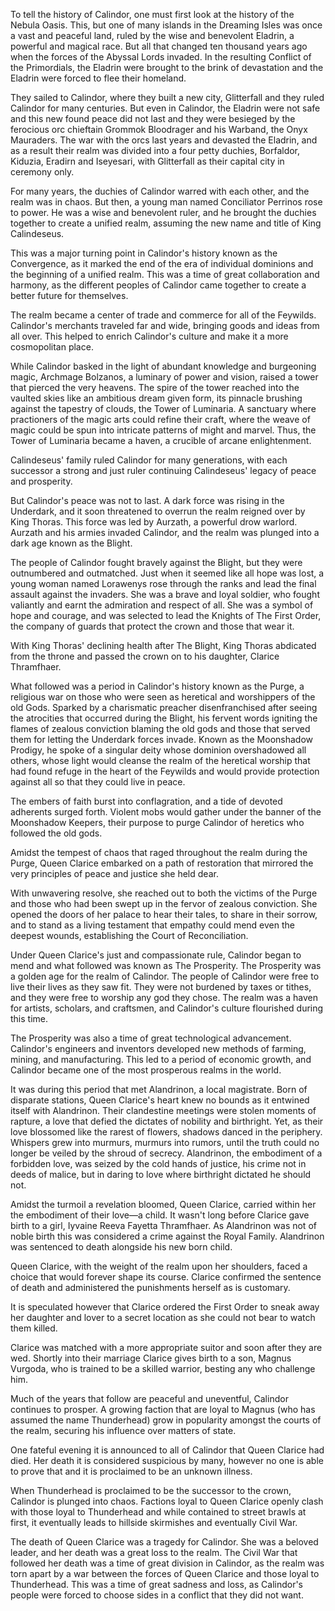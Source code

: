 To tell the history of Calindor, one must first look at the history of the Nebula Oasis. This, but one of many islands in the Dreaming Isles was once a vast and peaceful land, ruled by the wise and benevolent Eladrin, a powerful and magical race. But all that changed ten thousand years ago when the forces of the Abyssal Lords invaded. In the resulting Conflict of the Primordials, the Eladrin were brought to the brink of devastation and the Eladrin were forced to flee their homeland.

They sailed to Calindor, where they built a new city, Glitterfall and they ruled Calindor for many centuries. But even in Calindor, the Eladrin were not safe and this new found peace did not last and they were besieged by the ferocious orc chieftain Grommok Bloodrager and his Warband, the Onyx Mauraders. The war with the orcs last years and devasted the Eladrin, and as a result their realm was divided into a four petty duchies, Borfaldor, Kiduzia, Eradirn and Iseyesari, with Glitterfall as their capital city in ceremony only.

For many years, the duchies of Calindor warred with each other, and the realm was in chaos. But then, a young man named Conciliator Perrinos rose to power. He was a wise and benevolent ruler, and he brought the duchies together to create a unified realm, assuming the new name and title of King Calindeseus.

This was a major turning point in Calindor's history known as the Convergence, as it marked the end of the era of individual dominions and the beginning of a unified realm. This was a time of great collaboration and harmony, as the different peoples of Calindor came together to create a better future for themselves.

The realm became a center of trade and commerce for all of the Feywilds. Calindor's merchants traveled far and wide, bringing goods and ideas from all over. This helped to enrich Calindor's culture and make it a more cosmopolitan place.

While Calindor basked in the light of abundant knowledge and burgeoning magic, Archmage Bolzanos, a luminary of power and vision, raised a tower that pierced the very heavens. The spire of the tower reached into the vaulted skies like an ambitious dream given form, its pinnacle brushing against the tapestry of clouds, the Tower of Luminaria. A sanctuary where practioners of the magic arts could refine their craft, where the weave of magic could be spun into intricate patterns of might and marvel. Thus, the Tower of Luminaria became a haven, a crucible of arcane enlightenment.

Calindeseus' family ruled Calindor for many generations, with each successor a strong and just ruler continuing Calindeseus' legacy of peace and prosperity.

But Calindor's peace was not to last. A dark force was rising in the Underdark, and it soon threatened to overrun the realm reigned over by King Thoras. This force was led by Aurzath, a powerful drow warlord. Aurzath and his armies invaded Calindor, and the realm was plunged into a dark age known as the Blight.

The people of Calindor fought bravely against the Blight, but they were outnumbered and outmatched. Just when it seemed like all hope was lost, a young woman named  Lorawenys rose through the ranks and lead the final assault against the invaders. She was a brave and loyal soldier, who fought valiantly and earnt the admiration and respect of all. She was a symbol of hope and courage, and was selected to lead the Knights of The First Order, the company of guards that protect the crown and those that wear it.

With King Thoras' declining health after The Blight, King Thoras abdicated from the throne and passed the crown on to his daughter, Clarice Thramfhaer.

What followed was a period in Calindor's history known as the Purge, a religious war on those who were seen as heretical and worshippers of the old Gods. Sparked by a charismatic preacher disenfranchised after seeing the atrocities that occurred during the Blight, his fervent words igniting the flames of zealous conviction blaming the old gods and those that served them for letting the Underdark forces invade. Known as the Moonshadow Prodigy, he spoke of a singular deity whose dominion overshadowed all others, whose light would cleanse the realm of the heretical worship that had found refuge in the heart of the Feywilds and would provide protection against all so that they could live in peace.

The embers of faith burst into conflagration, and a tide of devoted adherents surged forth. Violent mobs would gather under the banner of the Moonshadow Keepers, their purpose to purge Calindor of heretics who followed the old gods.

Amidst the tempest of chaos that raged throughout the realm during the Purge, Queen Clarice embarked on a path of restoration that mirrored the very principles of peace and justice she held dear.

With unwavering resolve, she reached out to both the victims of the Purge and those who had been swept up in the fervor of zealous conviction. She opened the doors of her palace to hear their tales, to share in their sorrow, and to stand as a living testament that empathy could mend even the deepest wounds, establishing the Court of Reconciliation.

Under Queen Clarice's just and compassionate rule, Calindor began to mend and what followed was known as The Prosperity. The Prosperity was a golden age for the realm of Calindor. The people of Calindor were free to live their lives as they saw fit. They were not burdened by taxes or tithes, and they were free to worship any god they chose. The realm was a haven for artists, scholars, and craftsmen, and Calindor's culture flourished during this time.

The Prosperity was also a time of great technological advancement. Calindor's engineers and inventors developed new methods of farming, mining, and manufacturing. This led to a period of economic growth, and Calindor became one of the most prosperous realms in the world.

It was during this period that met Alandrinon, a local magistrate. Born of disparate stations, Queen Clarice's heart knew no bounds as it entwined itself with Alandrinon. Their clandestine meetings were stolen moments of rapture, a love that defied the dictates of nobility and birthright. Yet, as their love blossomed like the rarest of flowers, shadows danced in the periphery. Whispers grew into murmurs, murmurs into rumors, until the truth could no longer be veiled by the shroud of secrecy. Alandrinon, the embodiment of a forbidden love, was seized by the cold hands of justice, his crime not in deeds of malice, but in daring to love where birthright dictated he should not.

Amidst the turmoil a revelation bloomed, Queen Clarice, carried within her the embodiment of their love—a child. It wasn't long before Clarice gave birth to a girl, Iyvaine Reeva Fayetta Thramfhaer. As Alandrinon was not of noble birth this was considered a crime against the Royal Family. Alandrinon was sentenced to death alongside his new born child.

Queen Clarice, with the weight of the realm upon her shoulders, faced a choice that would forever shape its course. Clarice confirmed the sentence of death and administered the punishments herself as is customary.

It is speculated however that Clarice ordered the First Order to sneak away her daughter and lover to a secret location as she could not bear to watch them killed.

Clarice was matched with a more appropriate suitor and soon after they are wed. Shortly into their marriage Clarice gives birth to a son, Magnus Vurgoda, who is trained to be a skilled warrior, besting any who challenge him.

Much of the years that follow are peaceful and uneventful, Calindor continues to prosper. A growing faction that are loyal to Magnus (who has assumed the name Thunderhead) grow in popularity amongst the courts of the realm, securing his influence over matters of state.

One fateful evening it is announced to all of Calindor that Queen Clarice had died. Her death it is considered suspicious by many, however no one is able to prove that and it is proclaimed to be an unknown illness.

When Thunderhead is proclaimed to be the successor to the crown, Calindor is plunged into chaos. Factions loyal to Queen Clarice openly clash with those loyal to Thunderhead and while contained to street brawls at first, it eventually leads to hillside skirmishes and eventually Civil War.

The death of Queen Clarice was a tragedy for Calindor. She was a beloved leader, and her death was a great loss to the realm. The Civil War that followed her death was a time of great division in Calindor, as the realm was torn apart by a war between the forces of Queen Clarice and those loyal to Thunderhead. This was a time of great sadness and loss, as Calindor's people were forced to choose sides in a conflict that they did not want.



